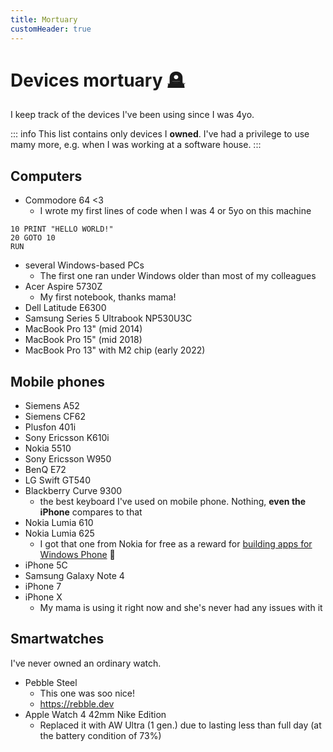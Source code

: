 ```yaml
---
title: Mortuary
customHeader: true
---
```


# Devices mortuary 🪦

I keep track of the devices I've been using since I was 4yo. 

::: info
This list contains only devices I **owned**. I've had a privilege to use mamy more, e.g. when I was working at a software house.
:::

## Computers
- Commodore 64 <3
	- I wrote my first lines of code when I was 4 or 5yo on this machine
```
10 PRINT "HELLO WORLD!"
20 GOTO 10
RUN
```
- several Windows-based PCs
	- The first one ran under Windows older than most of my colleagues
- Acer Aspire 5730Z
	- My first notebook, thanks mama!
- Dell Latitude E6300
- Samsung Series 5 Ultrabook NP530U3C
- MacBook Pro 13" (mid 2014)
- MacBook Pro 15" (mid 2018)
- MacBook Pro 13" with M2 chip (early 2022)

## Mobile phones

- Siemens A52
- Siemens CF62
- Plusfon 401i
- Sony Ericsson K610i
- Nokia 5510
- Sony Ericsson W950
- BenQ E72
- LG Swift GT540
- Blackberry Curve 9300
  - the best keyboard I've used on mobile phone. Nothing, **even the iPhone** compares to that
- Nokia Lumia 610
- Nokia Lumia 625
  - I got that one from Nokia for free as a reward for [building apps for Windows Phone](https://www.jankowskimichal.pl/2013/11/dvlup-czyli-jak-dostac-nowa-nokie/) 💪
- iPhone 5C
- Samsung Galaxy Note 4
- iPhone 7
- iPhone X
  - My mama is using it right now and she's never had any issues with it

## Smartwatches

I've never owned an ordinary watch.

- Pebble Steel
  - This one was soo nice!
  - https://rebble.dev
- Apple Watch 4 42mm Nike Edition
  - Replaced it with AW Ultra (1 gen.) due to lasting less than full day (at the battery condition of 73%)

